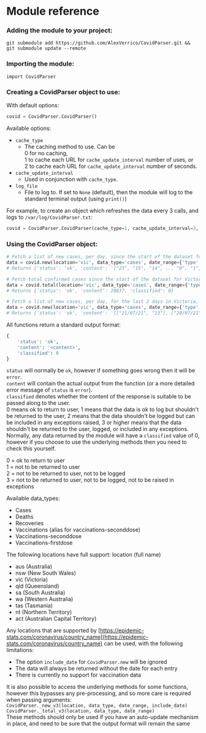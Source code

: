 # Module reference

### Adding the module to your project: 

`git submodule add https://github.com/AlexVerrico/CovidParser.git && git submodule update --remote`

### Importing the module:

```
import CovidParser
```

### Creating a CovidParser object to use:

With default options: 
```python
covid = CovidParser.CovidParser()
```  

Available options:

- `cache_type`
    - The caching method to use. Can be  
      0 for no caching,   
      1 to cache each URL for `cache_update_interval` number of uses, or   
      2 to cache each URL for `cache_update_interval` number of seconds.
- `cache_update_interval`
    - Used in conjunction with `cache_type`.
- `log_file`
    - File to log to. If set to `None` (default), then the module will log to the standard terminal output (using `print()`)
    
For example, to create an object which refreshes the data every 3 calls, and logs to `/var/log/CovidParser.txt`:
```python
covid = CovidParser.CovidParser(cache_type=1, cache_update_interval=3, log_file='/var/log/CovidParser.txt')
```

### Using the CovidParser object:
 
```python
# Fetch a list of new cases, per day, since the start of the dataset for Victoria, and don't include the date of each entry in the output:
data = covid.new(location='vic', data_type='cases', date_range={'type': 'all'}, include_date=False)
# Returns {'status': 'ok', 'content': '["23", "15", "14", ... "0", "1", "0"]', 'classified': 0}

# Fetch total confirmed cases since the start of the dataset for Victoria:  
data = covid.total(location='vic', data_type='cases', date_range={'type': 'all'})
# Returns {'status': 'ok', 'content': 20837, 'classified': 0}

# Fetch a list of new cases, per day, for the last 2 days in Victoria, and include the date with each entry:
data = covid.new(location='vic', data_type='cases', date_range={'type': 'days', 'value': 30}, include_date=True)
# Returns {'status': 'ok', 'content': '[["21/07/21", "23"], ["20/07/21", "15"]]', 'classified': 0}
```

All functions return a standard output format:
```python
{
    'status': 'ok',
    'content': '<content>',
    'classified': 0
}
```

`status` will normally be `ok`, however if something goes wrong then it will be `error`.  
`content` will contain the actual output from the function (or a more detailed error message of `status` is `error`).  
`classified` denotes whether the content of the response is suitable to be passed along to the user.  
0 means ok to return to user, 1 means that the data is ok to log but shouldn't be returned to the user, 2 means that the data shouldn't be logged but can be included in any exceptions raised, 3 or higher means that the data shouldn't be returned to the user, logged, or included in any exceptions.  
Normally, any data returned by the module will have a `classified` value of 0, however if you choose to use the underlying methods then you need to check this yourself.


0 = ok to return to user  
1 = not to be returned to user  
2 = not to be returned to user, not to be logged  
3 = not to be returned to user, not to be logged, not to be raised in exceptions  

Available data_types:
- Cases
- Deaths
- Recoveries
- Vaccinations (alias for vaccinations-seconddose)
- Vaccinations-seconddose
- Vaccinations-firstdose

The following locations have full support:
location (full name)
- aus (Australia)
- nsw (New South Wales)
- vic (Victoria)
- qld (Queensland)
- sa (South Australia)
- wa (Western Australia)
- tas (Tasmania)
- nt (Northern Territory)
- act (Australian Capital Territory)

Any locations that are supported by [https://epidemic-stats.com/coronavirus/country_name](https://epidemic-stats.com/coronavirus/country_name) can be used, with the following limitations:
- The option `include_date` for `CovidParser.new` will be ignored
- The data will always be returned without the date for each entry
- There is currently no support for vaccination data

It is also possible to access the underlying methods for some functions, however this bypasses any pre-processing, and so more care is required when passing arguments:  
`CovidParser._new_v3(location, data_type, date_range, include_date)`  
`CovidParser._total_v3(location, data_type, date_range)`  
These methods should only be used if you have an auto-update mechanism in place, and need to be sure that the output format will remain the same  
